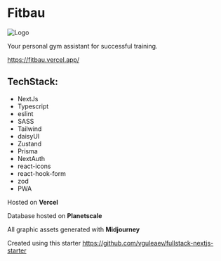 # Fitbau

![Logo](https://fitbau.vercel.app/_next/image?url=%2Fimages%2Flogo.png&w=96&q=75)

Your personal gym assistant for successful training.

https://fitbau.vercel.app/

## TechStack:

- NextJs
- Typescript
- eslint
- SASS
- Tailwind
- daisyUI
- Zustand
- Prisma
- NextAuth
- react-icons
- react-hook-form
- zod
- PWA

Hosted on **Vercel**

Database hosted on **Planetscale**

All graphic assets generated with **Midjourney**

Created using this starter https://github.com/vguleaev/fullstack-nextjs-starter
